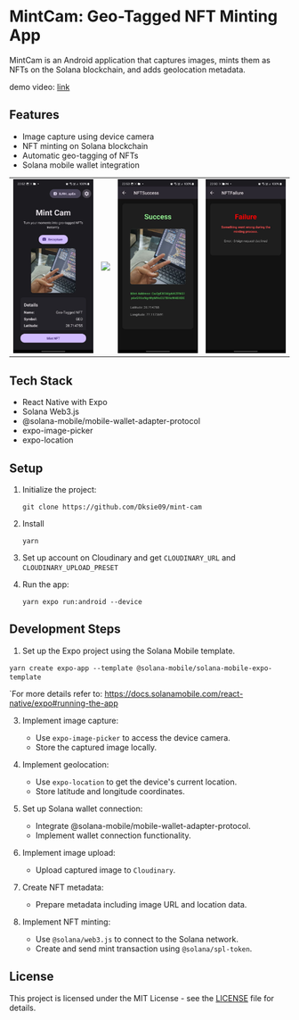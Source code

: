 # MintCam: Geo-Tagged NFT Minting App

MintCam is an Android application that captures images, mints them as NFTs on the Solana blockchain, and adds geolocation metadata.

demo video: [link](https://www.loom.com/share/7f087ddf80ef4f7e9ff6b4d86e602f81?sid=f1173a1b-f908-450a-ae11-ef3b94afae6b)

## Features

- Image capture using device camera
- NFT minting on Solana blockchain
- Automatic geo-tagging of NFTs
- Solana mobile wallet integration

<table>
  <tr>
    <td align="center">
      <img src="./screenshots/screenshot-010.jpeg" alt="MintCam Screenshot 1" width=300 />
    </td>
    <td align="center">
      <img src="./screenshots/screenshot-011.jpeg alt="MintCam Screenshot 2" width=300 />
    </td>
    <td align="center">
      <img src="./screenshots/screenshot-013.jpeg" alt="MintCam Screenshot 3" width=300 />
    </td>
    <td align="center">
      <img src="./screenshots/screenshot-014.jpeg" alt="MintCam Screenshot 3" width=300 />
    </td>
  </tr>
</table>

## Tech Stack

- React Native with Expo
- Solana Web3.js
- @solana-mobile/mobile-wallet-adapter-protocol
- expo-image-picker
- expo-location

## Setup

1. Initialize the project:

   ```
   git clone https://github.com/Dksie09/mint-cam
   ```

2. Install

   ```
   yarn
   ```

3. Set up account on Cloudinary and get `CLOUDINARY_URL` and `CLOUDINARY_UPLOAD_PRESET`

4. Run the app:
   ```
   yarn expo run:android --device
   ```

## Development Steps

1. Set up the Expo project using the Solana Mobile template.

```
yarn create expo-app --template @solana-mobile/solana-mobile-expo-template
```

`For more details refer to: https://docs.solanamobile.com/react-native/expo#running-the-app

3. Implement image capture:

   - Use `expo-image-picker` to access the device camera.
   - Store the captured image locally.

4. Implement geolocation:

   - Use `expo-location` to get the device's current location.
   - Store latitude and longitude coordinates.

5. Set up Solana wallet connection:

   - Integrate @solana-mobile/mobile-wallet-adapter-protocol.
   - Implement wallet connection functionality.

6. Implement image upload:

   - Upload captured image to `Cloudinary`.

7. Create NFT metadata:

   - Prepare metadata including image URL and location data.

8. Implement NFT minting:
   - Use `@solana/web3.js` to connect to the Solana network.
   - Create and send mint transaction using `@solana/spl-token`.

## License

This project is licensed under the MIT License - see the [LICENSE](LICENSE) file for details.
